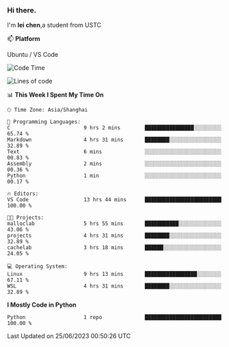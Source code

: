 ### Hi there.
I'm **lei chen**,a student from USTC

📫 **Platform**

Ubuntu / VS Code

<!--START_SECTION:waka-->
![Code Time](http://img.shields.io/badge/Code%20Time-97%20hrs%2032%20mins-blue)

![Lines of code](https://img.shields.io/badge/From%20Hello%20World%20I%27ve%20Written-0%20lines%20of%20code-blue)

📊 **This Week I Spent My Time On** 

```text
🕑︎ Time Zone: Asia/Shanghai

💬 Programming Languages: 
C                        9 hrs 2 mins        ████████████████░░░░░░░░░   65.74 % 
Markdown                 4 hrs 31 mins       ████████░░░░░░░░░░░░░░░░░   32.89 % 
Text                     6 mins              ░░░░░░░░░░░░░░░░░░░░░░░░░   00.83 % 
Assembly                 2 mins              ░░░░░░░░░░░░░░░░░░░░░░░░░   00.36 % 
Python                   1 min               ░░░░░░░░░░░░░░░░░░░░░░░░░   00.17 % 

🔥 Editors: 
VS Code                  13 hrs 44 mins      █████████████████████████   100.00 % 

🐱‍💻 Projects: 
malloclab                5 hrs 55 mins       ███████████░░░░░░░░░░░░░░   43.06 % 
projects                 4 hrs 31 mins       ████████░░░░░░░░░░░░░░░░░   32.89 % 
cachelab                 3 hrs 18 mins       ██████░░░░░░░░░░░░░░░░░░░   24.05 % 

💻 Operating System: 
Linux                    9 hrs 13 mins       █████████████████░░░░░░░░   67.11 % 
WSL                      4 hrs 31 mins       ████████░░░░░░░░░░░░░░░░░   32.89 % 
```

**I Mostly Code in Python** 

```text
Python                   1 repo              █████████████████████████   100.00 % 
```




 Last Updated on 25/06/2023 00:50:26 UTC
<!--END_SECTION:waka-->
